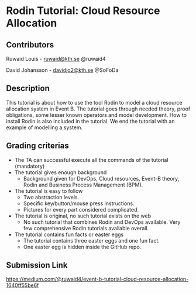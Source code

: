 # Rodin Tutorial: Cloud Resource Allocation
## Contributors
Ruwaid Louis - ruwaid@kth.se @ruwaid4 </br>

David Johansson - davidjo2@kth.se @SoFoDa

## Description
This tutorial is about how to use the tool Rodin to model a cloud resource allocation system in Event B. The tutorial goes through needed theory, proof obligations, some lesser known operators and model development. How to install Rodin is also included in the tutorial. We end the tutorial with an example of modelling a system.

## Grading criterias
* The TA can successful execute all the commands of the tutorial (mandatory)
* The tutorial gives enough background
    * Background given for DevOps, Cloud resources, Event-B theory, Rodin and Business Process Management (BPM).
* The tutorial is easy to follow
    * Two abstraction levels.
    * Specific key/button/mouse press instructions.
    * Pictures for every part considered complicated.
* The tutorial is original, no such tutorial exists on the web
    * No such tutorial that combines Rodin and DevOps available. Very few comprehensive Rodin tutorials available overall.  
* The tutorial contains fun facts or easter eggs
    * The tutorial contains three easter eggs and one fun fact.
    * One easter egg is hidden inside the GitHub repo.

## Submission Link
https://medium.com/@ruwaid4/event-b-tutorial-cloud-resource-allocation-1640ff55be6f